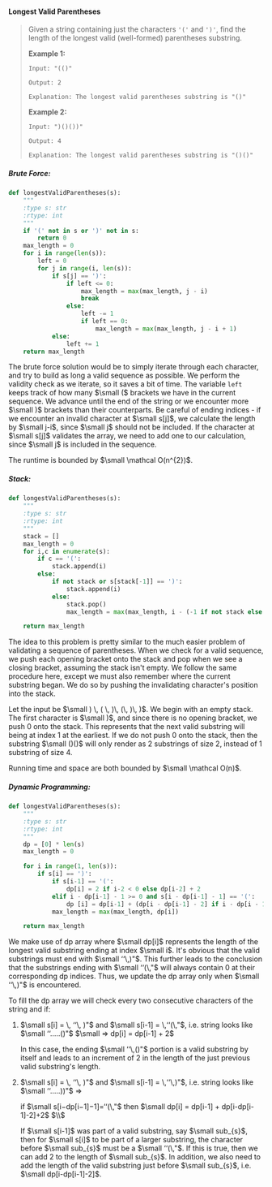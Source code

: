#### Longest Valid Parentheses

> Given a string containing just the characters `'('` and `')'`, find the length of the longest valid \(well-formed\) parentheses substring.
>
> **Example 1:**
>
> ```
> Input: "(()"
>
> Output: 2
>
> Explanation: The longest valid parentheses substring is "()"
> ```
>
> **Example 2:**
>
> ```
> Input: ")()())"
>
> Output: 4
>
> Explanation: The longest valid parentheses substring is "()()"
> ```

##### Brute Force:

```py
def longestValidParentheses(s):
    """
    :type s: str
    :rtype: int
    """
    if '(' not in s or ')' not in s:
        return 0
    max_length = 0
    for i in range(len(s)):
        left = 0
        for j in range(i, len(s)):
            if s[j] == ')':
                if left <= 0:
                    max_length = max(max_length, j - i)
                    break
                else:
                    left -= 1
                    if left == 0:
                        max_length = max(max_length, j - i + 1)
            else:
                left += 1     
    return max_length
```

The brute force solution would be to simply iterate through each character, and try to build as long a valid sequence as possible. We perform the validity check as we iterate, so it saves a bit of time. The variable `left` keeps track of how many $\small ($ brackets we have in the current sequence. We advance until the end of the string or we encounter more $\small )$ brackets than their counterparts. Be careful of ending indices - if we encounter an invalid character at $\small s[j]$, we calculate the length by $\small j-i$, since $\small j$ should not be included. If the character at $\small s[j]$ validates the array, we need to add one to our calculation, since $\small j$ is included in the sequence.

The runtime is bounded by $\small \mathcal O(n^{2})$.

##### Stack:

```py
def longestValidParentheses(s):
    """
    :type s: str
    :rtype: int
    """
    stack = []
    max_length = 0
    for i,c in enumerate(s):
        if c == '(':
            stack.append(i)
        else:
            if not stack or s[stack[-1]] == ')':
                stack.append(i)
            else:
                stack.pop()
                max_length = max(max_length, i - (-1 if not stack else stack[-1]))

    return max_length
```

The idea to this problem is pretty similar to the much easier problem of validating a sequence of parentheses. When we check for  a valid sequence, we push each opening bracket onto the stack and pop when we see a closing bracket, assuming the stack isn't empty. We follow the same procedure here, except we must also remember where the current substring began. We do so by pushing the invalidating character's position into the stack.

Let the input be $\small ) \, ( \, )\, (\, )\, )$. We begin with an empty stack. The first character is $\small )$, and since there is no opening bracket, we push 0 onto the stack. This represents that the next valid substring will being at index 1 at the earliest. If we do not push 0 onto the stack, then the substring $\small ()()$ will only render as 2 substrings of size 2, instead of 1 substring of size 4.

Running time and space are both bounded by $\small \mathcal O(n)$.

##### Dynamic Programming:

```py
def longestValidParentheses(s):
    """
    :type s: str
    :rtype: int
    """
    dp = [0] * len(s)
    max_length = 0

    for i in range(1, len(s)):
        if s[i] == ')':
            if s[i-1] == '(':
                dp[i] = 2 if i-2 < 0 else dp[i-2] + 2
            elif i - dp[i-1] - 1 >= 0 and s[i - dp[i-1] - 1] == '(':
                dp [i] = dp[i-1] + (dp[i - dp[i-1] - 2] if i - dp[i - 1] >= 2 else 0) + 2
            max_length = max(max_length, dp[i])

    return max_length
```

We make use of dp array where $\small dp[i]$ represents the length of the longest valid substring ending at index $\small i$. It's obvious that the valid substrings must end with $\small ‘‘\,)"$. This further leads to the conclusion that the substrings ending with $\small ‘‘(\,"$ will always contain 0 at their corresponding dp indices. Thus, we update the dp array only when $\small ‘‘\,)"$ is encountered.

To fill the dp array we will check every two consecutive characters of the string and if:

1. $\small s[i] = \, ‘‘\, )"$ and $\small s[i-1] = \,‘‘(\,"$, i.e. string looks like $\small ‘‘.....()"$ $\small ⇒ dp[i] = dp[i-1] + 2$

   In this case, the ending $\small ‘‘\,()"$ portion is a valid substring by itself and leads to an increment of 2 in the length of the just previous valid substring's length.

2. $\small s[i] = \, ‘‘\, )"$ and $\small s[i-1] = \,‘‘\,)"$, i.e. string looks like $\small ‘‘.....))"$ ⇒

   if $\small s[i−dp[i−1]−1]=‘‘(\,"$ then $\small dp[i] = dp[i-1] + dp[i-dp[i-1]-2]+2$ $\\$

   If $\small s[i-1]$ was part of a valid substring, say $\small sub_{s}$, then for $\small s[i]$ to be part of a larger substring, the character before $\small sub_{s}$ must be a $\small ‘‘(\,"$. If this is true, then we can add 2 to the length of $\small sub_{s}$. In addition, we also need to add the length of the valid substring just before $\small sub_{s}$, i.e. $\small dp[i-dp[i-1]-2]$.



